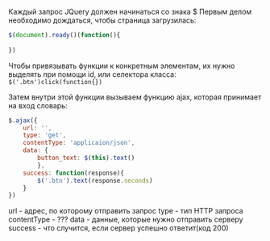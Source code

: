 Каждый запрос JQuery должен начинаться со знака $
Первым делом необходимо дождаться, чтобы страница загрузилась:
```js
$(document).ready()(function(){  
  
})
```
Чтобы привязывать функции к конкретным элементам, их нужно выделять при помощи id, или селектора класса: `$('.btn')click(function{})`

Затем внутри этой функции вызываем функцию ajax, которая принимает на вход словарь:
```js
$.ajax({  
	url: '',  
	type: 'get',  
	contentType: 'applicaion/json',  
	data: {  
		button_text: $(this).text()  
		},  
	success: function(response){  
		$('.btn').text(response.seconds)  
	}  
})
```
url - адрес, по которому отправить запрос
type - тип HTTP запроса
contentType - ???
data - данные, которые нужно отправить серверу
success - что случится, если сервер успешно ответит(код 200)